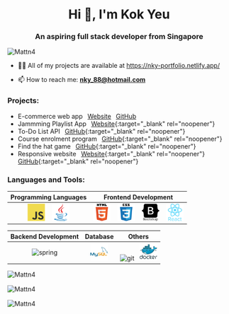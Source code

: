 <h1 align="center">Hi 👋, I'm Kok Yeu</h1>
<h3 align="center">An aspiring full stack developer from Singapore</h3>

<p align="left"> <img src="https://komarev.com/ghpvc/?username=Mattn4&label=Profile%20views&color=0e75b6&style=flat" alt="Mattn4" /> </p>

- 👨‍💻 All of my projects are available at <a href="https://nky-portfolio.netlify.app/" target="_blank">https://nky-portfolio.netlify.app/</a>

- 📫 How to reach me: **nky_88@hotmail.com**

<h3 align="left">Projects:</h3>

- E-commerce web app &ensp;<a href="https://gensg-final-project.up.railway.app/home.html" target="_blank">Website</a> &ensp;<a href="https://github.com/Mattn4/GenSG-Final-Project" target="_blank">GitHub</a>
- Jammming Playlist App &ensp;[Website](https://nky-jammming.surge.sh/){:target="_blank" rel="noopener"}
- To-Do List API &ensp;[GitHub](https://github.com/Mattn4/GenSG-Java-Spring-Boot-Assessment){:target="_blank" rel="noopener"}
- Course enrolment program &ensp;[GitHub](https://github.com/Mattn4/GenSG-Java-Assessment_StudentGen_project){:target="_blank" rel="noopener"}
- Find the hat game &ensp;[GitHub](https://github.com/Mattn4/GenSG-JavaScript-assessment_Find_Your_Hat_Game){:target="_blank" rel="noopener"}
- Responsive website &ensp;[Website](https://mattn4.github.io/GenSG-HTML-CSS-assessment_Responsive_Website/){:target="_blank" rel="noopener"} &ensp;[GitHub](https://github.com/Mattn4/GenSG-HTML-CSS-assessment_Responsive_Website){:target="_blank" rel="noopener"}

<h3 align="left">Languages and Tools:</h3>

<!--
<p align="left"> 
    <picture><img src="https://raw.githubusercontent.com/devicons/devicon/master/icons/html5/html5-original-wordmark.svg" alt="html5" width="40" height="40"/></picture>&nbsp;&nbsp;&nbsp;
    <picture><img src="https://raw.githubusercontent.com/devicons/devicon/master/icons/css3/css3-original-wordmark.svg" alt="css3" width="40" height="40"/></picture>&nbsp;&nbsp;&nbsp;
    <picture><img src="https://raw.githubusercontent.com/devicons/devicon/master/icons/bootstrap/bootstrap-plain-wordmark.svg" alt="bootstrap" width="40" height="40"/></picture>&nbsp;&nbsp;&nbsp; 
    <picture><img src="https://raw.githubusercontent.com/devicons/devicon/master/icons/javascript/javascript-original.svg" alt="javascript" width="40" height="40"/></picture>&nbsp;&nbsp;&nbsp;
    <picture><img src="https://raw.githubusercontent.com/devicons/devicon/master/icons/react/react-original-wordmark.svg" alt="react" width="40" height="40"/></picture>&nbsp;&nbsp;&nbsp;
    <picture><img src="https://raw.githubusercontent.com/devicons/devicon/master/icons/java/java-original.svg" alt="java" width="40" height="40"/></picture>&nbsp;&nbsp;&nbsp;
    <picture><img src="https://www.vectorlogo.zone/logos/springio/springio-icon.svg" alt="spring" width="40" height="40"/></picture>&nbsp;&nbsp;&nbsp;
    <picture><img src="https://raw.githubusercontent.com/devicons/devicon/master/icons/mysql/mysql-original-wordmark.svg" alt="mysql" width="40" height="40"/></picture>&nbsp;&nbsp;&nbsp;
    <picture><img src="https://www.vectorlogo.zone/logos/git-scm/git-scm-icon.svg" alt="git" width="40" height="40"/></picture>&nbsp;&nbsp;&nbsp;
    <picture><img src="https://raw.githubusercontent.com/devicons/devicon/master/icons/docker/docker-original-wordmark.svg" alt="docker" width="40" height="40"/></picture>
</p>
-->

| Programming Languages  | Frontend Development |
| :---:                  | :---:                |
| <picture><img src="https://raw.githubusercontent.com/devicons/devicon/master/icons/javascript/javascript-original.svg" alt="javascript" width="40" height="40"/></picture>&nbsp;&nbsp;&nbsp; <picture><img src="https://raw.githubusercontent.com/devicons/devicon/master/icons/java/java-original.svg" alt="java" width="40" height="40"/></picture>       | <picture><img src="https://raw.githubusercontent.com/devicons/devicon/master/icons/html5/html5-original-wordmark.svg" alt="html5" width="40" height="40"/></picture>&nbsp;&nbsp;&nbsp; <picture><img src="https://raw.githubusercontent.com/devicons/devicon/master/icons/css3/css3-original-wordmark.svg" alt="css3" width="40" height="40"/></picture>&nbsp;&nbsp;&nbsp; <picture><img src="https://raw.githubusercontent.com/devicons/devicon/master/icons/bootstrap/bootstrap-plain-wordmark.svg" alt="bootstrap" width="40" height="40"/></picture>&nbsp;&nbsp;&nbsp; <picture><img src="https://raw.githubusercontent.com/devicons/devicon/master/icons/react/react-original-wordmark.svg" alt="react" width="40" height="40"/></picture> |

|  Backend Development  | Database  | Others |
|  :---:                | :---:     | :---:  |
| <picture><img src="https://www.vectorlogo.zone/logos/springio/springio-icon.svg" alt="spring" width="40" height="40"/></picture>  | <picture><img src="https://raw.githubusercontent.com/devicons/devicon/master/icons/mysql/mysql-original-wordmark.svg" alt="mysql" width="40" height="40"/></picture> | <picture><img src="https://www.vectorlogo.zone/logos/git-scm/git-scm-icon.svg" alt="git" width="40" height="40"/></picture>&nbsp;&nbsp;&nbsp;<picture><img src="https://raw.githubusercontent.com/devicons/devicon/master/icons/docker/docker-original-wordmark.svg" alt="docker" width="40" height="40"/></picture> |


<p><picture><img align="center" src="https://github-readme-stats.vercel.app/api/top-langs?username=Mattn4&show_icons=true&locale=en&layout=compact" alt="Mattn4" /></picture></p>

<p><picture><img align="center" src="https://github-readme-stats.vercel.app/api?username=Mattn4&show_icons=true&locale=en" alt="Mattn4" /></picture></p>

<p><picture><img align="center" src="https://github-readme-streak-stats.herokuapp.com/?user=Mattn4&" alt="Mattn4" /></picture></p>
